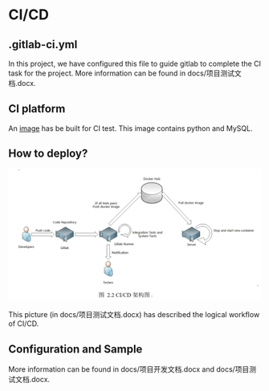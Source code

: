 # CI/CD

## .gitlab-ci.yml
In this project, we have configured this file to guide gitlab to complete the CI task for the project. More information can be found in docs/项目测试文档.docx.

## CI platform
An [image](https://hub.docker.com/r/wangtianxia/temage-backend-test) has be built for CI test. This image contains python and MySQL.

## How to deploy?

![network-structure](img/cicd.PNG)

This picture (in docs/项目测试文档.docx) has described the logical workflow of CI/CD.

## Configuration and Sample

More information can be found in docs/项目开发文档.docx and docs/项目测试文档.docx.
